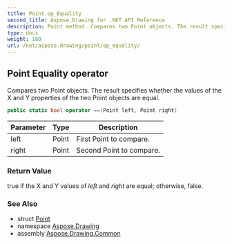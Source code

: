 ```yaml
---
title: Point.op_Equality
second_title: Aspose.Drawing for .NET API Reference
description: Point method. Compares two Point objects. The result specifies whether the values of the X and Y properties of the two Point objects are equal
type: docs
weight: 160
url: /net/aspose.drawing/point/op_equality/
---
```

## Point Equality operator

Compares two Point objects. The result specifies whether the values of the X and Y properties of the two Point objects are equal.

```csharp
public static bool operator ==(Point left, Point right)
```

| Parameter | Type | Description |
| --- | --- | --- |
| left | Point | First Point to compare. |
| right | Point | Second Point to compare. |

### Return Value

true if the X and Y values of *left* and *right* are equal; otherwise, false.

### See Also

* struct [Point](../)
* namespace [Aspose.Drawing](../../point/)
* assembly [Aspose.Drawing.Common](../../../)


